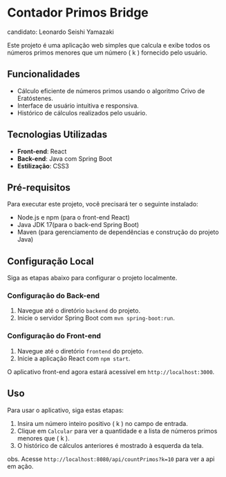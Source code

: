 # Contador Primos Bridge

candidato: Leonardo Seishi Yamazaki

Este projeto é uma aplicação web simples que calcula e exibe todos os números primos menores que um número \( k \) fornecido pelo usuário.

## Funcionalidades

- Cálculo eficiente de números primos usando o algoritmo Crivo de Eratóstenes.
- Interface de usuário intuitiva e responsiva.
- Histórico de cálculos realizados pelo usuário.

## Tecnologias Utilizadas

- **Front-end**: React
- **Back-end**: Java com Spring Boot
- **Estilização**: CSS3

## Pré-requisitos

Para executar este projeto, você precisará ter o seguinte instalado:

- Node.js e npm (para o front-end React)
- Java JDK 17(para o back-end Spring Boot)
- Maven (para gerenciamento de dependências e construção do projeto Java)

## Configuração Local

Siga as etapas abaixo para configurar o projeto localmente.

### Configuração do Back-end

1. Navegue até o diretório `backend` do projeto.
2. Inicie o servidor Spring Boot com `mvn spring-boot:run`.

### Configuração do Front-end

1. Navegue até o diretório `frontend` do projeto.
2. Inicie a aplicação React com `npm start`.

O aplicativo front-end agora estará acessível em `http://localhost:3000`.

## Uso

Para usar o aplicativo, siga estas etapas:

1. Insira um número inteiro positivo \( k \) no campo de entrada.
2. Clique em `Calcular` para ver a quantidade e a lista de números primos menores que \( k \).
3. O histórico de cálculos anteriores é mostrado à esquerda da tela.

obs. Acesse `http://localhost:8080/api/countPrimos?k=10` para ver a api em ação.

